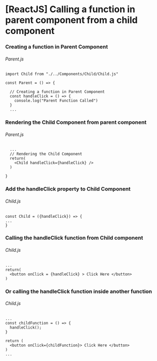 # [ReactJS] Calling a function in parent component from a child component

### Creating a function in Parent Component

###### Parent.js
```
import Child from "./../Components/Child/Child.js"

const Parent = () => {
  
  // Creating a function in Parent Component
  const handleClick = () => {
    console.log("Parent Function Called")
  }
  ...
```

### Rendering the Child Component from parent component

###### Parent.js
``` 
  ...
  // Rendering the Child Component
  return(
    <Child handleClick={handleClick} />
  )
  
}
```

### Add the handleClick property to Child Component

###### Child.js
```
const Child = ({handleClick}) => {
...
}
```

### Calling the handleClick function from Child component

###### Child.js
```
...
return(
  <button onClick = {handleClick} > Click Here </button>
)
```
### Or calling the handleClick function inside another function

###### Child.js
```
...
const childFunction = () => {
  handleClick();
}

return (
  <button onClick={childFunction}> Click Here </button>
)
...
```

